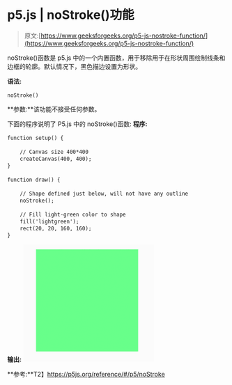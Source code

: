 # p5.js | noStroke()功能

> 原文:[https://www.geeksforgeeks.org/p5-js-nostroke-function/](https://www.geeksforgeeks.org/p5-js-nostroke-function/)

noStroke()函数是 p5.js 中的一个内置函数，用于移除用于在形状周围绘制线条和边框的轮廓。默认情况下，黑色描边设置为形状。

**语法:**

```
noStroke()
```

**参数:**该功能不接受任何参数。

下面的程序说明了 P5.js 中的 noStroke()函数:
**程序:**

```
function setup() {

    // Canvas size 400*400
    createCanvas(400, 400); 
}

function draw() {

    // Shape defined just below, will not have any outline
    noStroke(); 

    // Fill light-green color to shape
    fill('lightgreen'); 
    rect(20, 20, 160, 160);
}
```

**输出:**
![](img/e1e0c3bd77c9bc3058cb9bbac4a02581.png)

**参考:**T2】https://p5js.org/reference/#/p5/noStroke